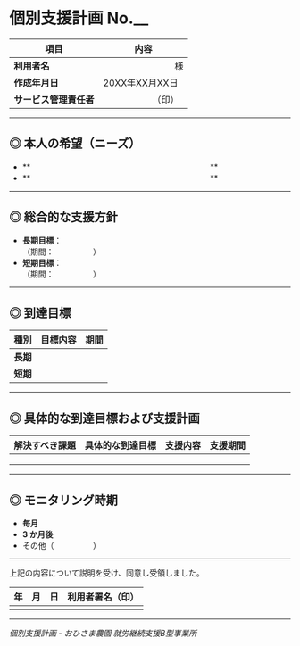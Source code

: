 # 個別支援計画 No.__

| 項目 | 内容 |
| --- | --- |
| **利用者名** | 　　　　　　　　様 |
| **作成年月日** | 20XX年XX月XX日 |
| **サービス管理責任者** | 　　　　　　（印） |

---

## ◎ 本人の希望（ニーズ）
- **　　　　　　　　　　　　　　　　　　　　　　　**  
- **　　　　　　　　　　　　　　　　　　　　　　　**

---

## ◎ 総合的な支援方針
- **長期目標**：　　　　　　　　　　　　　　　　　　　　　　　　　　　　　　　　　　　　（期間：　　　　　）  
- **短期目標**：　　　　　　　　　　　　　　　　　　　　　　　　　　　　　　　　　　　　（期間：　　　　　）

---

## ◎ 到達目標

| 種別 | 目標内容 | 期間 |
| --- | --- | --- |
| **長期** |  |  |
| **短期** |  |  |

---

## ◎ 具体的な到達目標および支援計画

| 解決すべき課題 | 具体的な到達目標 | 支援内容 | 支援期間 |
| --- | --- | --- | --- |
|  |  |  |  |
|  |  |  |  |
|  |  |  |  |

---

## ◎ モニタリング時期
- **毎月**  
- **3 か月後**  
- その他（　　　　　）

---

上記の内容について説明を受け、同意し受領しました。  

| 年 | 月 | 日 | 利用者署名（印） |
| --- | --- | --- | --- |
|  |  |  |  |

---

*個別支援計画 - おひさま農園 就労継続支援B型事業所* 